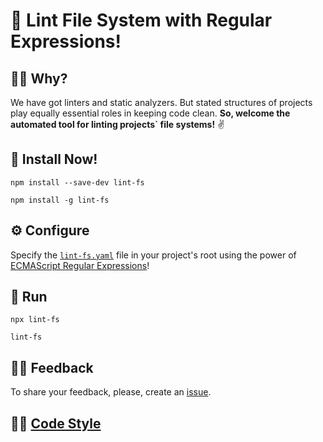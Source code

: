 # 📐 Lint File System with Regular Expressions!

## 🙋🏼  Why?
We have got linters and static analyzers. But stated structures of projects play equally essential roles in keeping code clean. **So, welcome the automated tool for linting projects` file systems!** ✌️

## 📀 Install Now!
```
npm install --save-dev lint-fs
```
```
npm install -g lint-fs
```

## ⚙️  Configure
Specify the [`lint-fs.yaml`](lint-fs.yaml) file in your project's root using the power of [ECMAScript Regular Expressions](https://regex101.com/)!

## 🚀 Run
```
npx lint-fs
```
```
lint-fs
```

## 🤝🏼 Feedback
To share your feedback, please, create an [issue](https://github.com/eshekak/lint-fs/issues).

## 💅🏻 [Code Style](./CODESTYLE.md)
